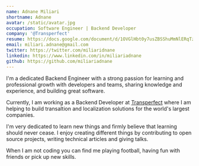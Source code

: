 ```yaml
---
name: Adnane Miliari
shortname: Adnane 
avatar: /static/avatar.jpg
occupation: Software Engineer | Backend Developer
company: '@Transperfect'
resume: https://docs.google.com/document/d/1OVGlHbt0y7usZBSShuMmNlERqTzWBSjjtolaqaoACrs/edit?usp=sharing
email: miliari.adnane@gmail.com
twitter: https://twitter.com/miliaridnane
linkedin: https://www.linkedin.com/in/miliariadnane
github: https://github.com/miliariadnane
---
```


I'm a dedicated Backend Engineer with a strong passion for learning and professional growth with developers and teams, sharing knowledge and experience, and building great software.

Currently, I am working as a Backend Developer at [Transperfect](https://www.transperfect.com/) where I am helping to build transaltion and localization solutions for the world's largest companies.

I'm very dedicated to learn new things and firmly believe that learning should never cease. I enjoy creating different things by contributing to open source projects, writing technical articles and giving talks.

When I am not coding you can find me playing football, having fun with friends or pick up new skills.
